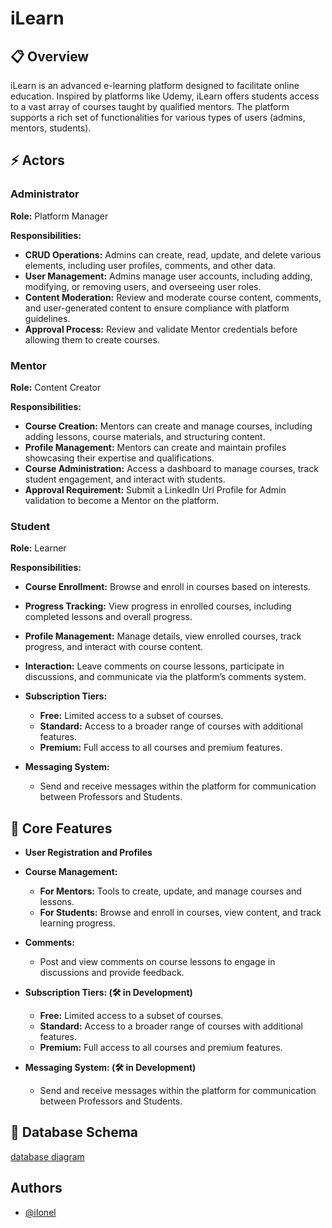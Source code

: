 # iLearn
## 📋 Overview

iLearn is an advanced e-learning platform designed to facilitate online education. Inspired by platforms like Udemy, iLearn offers students access to a vast array of courses taught by qualified mentors. The platform supports a rich set of functionalities for various types of users (admins, mentors, students).

## ⚡ Actors
### Administrator

**Role:** Platform Manager

**Responsibilities:**
- **CRUD Operations:** Admins can create, read, update, and delete various elements, including user profiles, comments, and other data.
- **User Management:** Admins manage user accounts, including adding, modifying, or removing users, and overseeing user roles.
- **Content Moderation:** Review and moderate course content, comments, and user-generated content to ensure compliance with platform guidelines.
- **Approval Process:** Review and validate Mentor credentials before allowing them to create courses.

### Mentor

**Role:** Content Creator

**Responsibilities:**
- **Course Creation:** Mentors can create and manage courses, including adding lessons, course materials, and structuring content.
- **Profile Management:** Mentors can create and maintain profiles showcasing their expertise and qualifications.
- **Course Administration:** Access a dashboard to manage courses, track student engagement, and interact with students.
- **Approval Requirement:** Submit a LinkedIn Url Profile for Admin validation to become a Mentor on the platform.

### Student

**Role:** Learner

**Responsibilities:**
- **Course Enrollment:** Browse and enroll in courses based on interests.
- **Progress Tracking:** View progress in enrolled courses, including completed lessons and overall progress.
- **Profile Management:** Manage details, view enrolled courses, track progress, and interact with course content.
- **Interaction:** Leave comments on course lessons, participate in discussions, and communicate via the platform’s comments system.

- **Subscription Tiers:**
  - **Free:** Limited access to a subset of courses.
  - **Standard:** Access to a broader range of courses with additional features.
  - **Premium:** Full access to all courses and premium features.

- **Messaging System:** 
  - Send and receive messages within the platform for communication between Professors and Students.

## 🎯 Core Features

- **User Registration and Profiles**

- **Course Management:**
  - **For Mentors:** Tools to create, update, and manage courses and lessons.
  - **For Students:** Browse and enroll in courses, view content, and track learning progress.

- **Comments:** 
  - Post and view comments on course lessons to engage in discussions and provide feedback.

- **Subscription Tiers: (🛠️ in Development)**  
  - **Free:** Limited access to a subset of courses.
  - **Standard:** Access to a broader range of courses with additional features.
  - **Premium:** Full access to all courses and premium features.

- **Messaging System: (🛠️ in Development)** 
  - Send and receive messages within the platform for communication between Professors and Students.


## 🔧 Database Schema
[database diagram](https://drive.google.com/file/d/1SB8UDyMp4gyX9FvfD0wBZHD-sScMW1kz/view)



## Authors

- [@iIonel](https://gitlab.com/iIonel)


